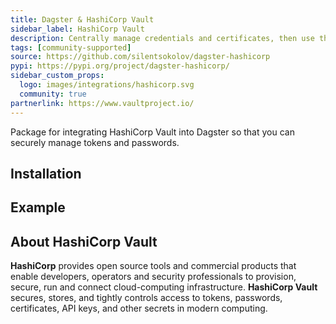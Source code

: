 ```yaml
---
title: Dagster & HashiCorp Vault
sidebar_label: HashiCorp Vault
description: Centrally manage credentials and certificates, then use them in your pipelines.
tags: [community-supported]
source: https://github.com/silentsokolov/dagster-hashicorp
pypi: https://pypi.org/project/dagster-hashicorp/
sidebar_custom_props:
  logo: images/integrations/hashicorp.svg
  community: true
partnerlink: https://www.vaultproject.io/
---
```


Package for integrating HashiCorp Vault into Dagster so that you can securely manage tokens and passwords.

## Installation

<PackageInstallInstructions packageName="dagster-hashicorp" />

## Example

<CodeExample path="docs_snippets/docs_snippets/integrations/hashicorp.py" language="python" />

## About HashiCorp Vault

**HashiCorp** provides open source tools and commercial products that enable developers, operators and security professionals to provision, secure, run and connect cloud-computing infrastructure. **HashiCorp Vault** secures, stores, and tightly controls access to tokens, passwords, certificates, API keys, and other secrets in modern computing.
